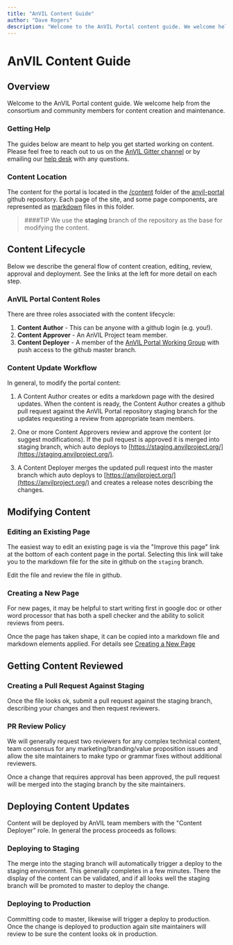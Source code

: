 ```yaml
---
title: "AnVIL Content Guide"
author: "Dave Rogers"
description: "Welcome to the AnVIL Portal content guide. We welcome help from the consortium and community members for content creation and maintenance."
---
```


# AnVIL Content Guide

## Overview
Welcome to the AnVIL Portal content guide. We welcome help from the consortium and community members for content creation and maintenance. 

### Getting Help
The guides below are meant to help you get started working on content. Please feel free to reach out to us on the  [AnVIL Gitter channel](https://gitter.im/anvil-project/Lobby) or by emailing our [help desk](mailto:help@lists.anvilproject.org) with any questions.


### Content Location
The content for the portal is located in the [/content](https://github.com/anvilproject/anvil-portal/tree/staging/content) folder of the [anvil-portal](https://github.com/anvilproject/anvil-portal/tree/staging) github repository. Each page of the site, and some page components, are represented as [markdown](https://en.wikipedia.org/wiki/Markdown) files in this folder.

>####TIP
>We use the **staging** branch of the  repository as the base for modifying the content. 


## Content Lifecycle

Below we describe the general flow of content creation, editing, review, approval and deployment. See the links at the left for more detail on each step.


### AnVIL Portal Content Roles
There are three roles associated with the content lifecycle:

1. **Content Author** - This can be anyone with a github login (e.g. you!). 
1. **Content Approver** - An AnVIL Project team member.
1. **Content Deployer** - A member of the [AnVIL Portal Working Group](/about/working-groups#portal-working-group) with push access to the github master branch. 

### Content Update Workflow

In general, to modify the portal content:

1. A Content Author creates or edits a markdown page with the desired updates. When the content is ready, the Content Author creates a github pull request against the AnVIL Portal repository staging branch for the updates requesting a review from appropriate team members.
 
1. One or more Content Approvers review and approve the content (or suggest modifications). If the pull request is approved it is merged into staging branch, which auto deploys to [https://staging.anvilproject.org/](https://staging.anvilproject.org/). 

1. A Content Deployer merges the updated pull request into the master branch which auto deploys to [https://anvilproject.org/](https://anvilproject.org/) and creates a release notes describing the changes. 

## Modifying Content

### Editing an Existing Page
The easiest way to edit an existing page is via the "Improve this page" link at the bottom of each content page in the portal.
Selecting this link will take you to the markdown file for the site in github on the `staging` branch.

Edit the file and review the file in github.

### Creating a New Page
For new pages, it may be helpful to start writing first in google doc or other word processor that has both a spell checker and the ability to solicit reviews from peers. 

Once the page has taken shape, it can be copied into a markdown file and markdown elements applied. For details see [Creating a New Page](/content-guide/creating-a-new-page)

## Getting Content Reviewed

### Creating a Pull Request Against Staging
Once the file looks ok, submit a pull request against the staging branch, describing your changes and then request reviewers.


### PR Review Policy
We will generally request two reviewers for any complex technical content, team consensus for any marketing/branding/value proposition issues and allow the site maintainers to make typo or grammar fixes without additional reviewers.

Once a change that requires approval has been approved, the pull request will be merged into the staging branch by the site maintainers.

## Deploying Content Updates

Content will be deployed by AnVIL team members with the "Content Deployer" role. In general the process proceeds as follows:

### Deploying to Staging 
The merge into the staging branch will automatically trigger a deploy to the staging environment. This generally completes in a few minutes. There the display of the content can be validated, and if all looks well the staging branch will be promoted to master to deploy the change.

### Deploying to Production 
Committing code to master, likewise will trigger a deploy to production. Once the change is deployed to production again site maintainers will review to be sure the content looks ok in production. 



